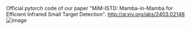 Official pytorch code of our paper "MiM-ISTD: Mamba-in-Mamba for Efficient Infrared Small Target Detection".
http://arxiv.org/abs/2403.02148
![image](https://github.com/txchen-USTC/MiM-ISTD/assets/55972768/0f64f62a-6e01-4636-88e8-66509ead3237)

